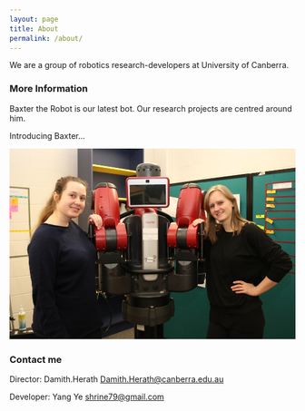 ```yaml
---
layout: page
title: About
permalink: /about/
---
```


We are a group of robotics research-developers at University of Canberra. 

### More Information

Baxter the Robot is our latest bot. Our research projects are centred around him. 

Introducing Baxter...

![Baxter Image](/images/Baxter.jpg?raw=true)


### Contact me


Director:  Damith.Herath
[Damith.Herath@canberra.edu.au](mailto:Damith.Herath@canberra.edu.au)

Developer:  Yang Ye
[shrine79@gmail.com](mailto:shrine79@gmail.com)
